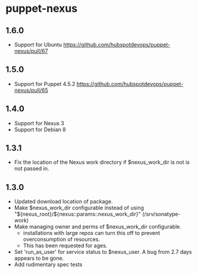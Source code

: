puppet-nexus
===

1.6.0
--
 * Support for Ubuntu https://github.com/hubspotdevops/puppet-nexus/pull/67

1.5.0
---
 * Support for Puppet 4.5.2 https://github.com/hubspotdevops/puppet-nexus/pull/65

1.4.0
---
 * Support for Nexus 3
 * Support for Debian 8

1.3.1
---
* Fix the location of the Nexus work directory if $nexus_work_dir is not is not passed in.

1.3.0
---
* Updated download location of package.
* Make $nexus_work_dir configurable instead of using "${nexus_root}/${nexus::params::nexus_work_dir}" (/srv/sonatype-work)
* Make managing owner and perms of $nexus_work_dir configurable.
    * installations with large repos can turn this off to prevent overconsumption of resources.
    * This has been requested for ages.
* Set 'run_as_user' for service status to $nexus_user.  A bug from 2.7 days appears to be gone.
* Add rudimentary spec tests
